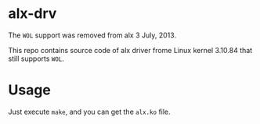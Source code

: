 # alx-drv
The `WOL` support was removed from alx 3 July, 2013.

This repo contains source code of alx driver frome Linux kernel 3.10.84 that still supports `WOL`.

# Usage
Just execute `make`, and you can get the `alx.ko` file.
